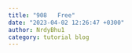 ```yaml
---
title: "908   Free"
date: "2023-04-02 12:26:47 +0300"
author: NrdyBhu1
category: tutorial blog
---
```

